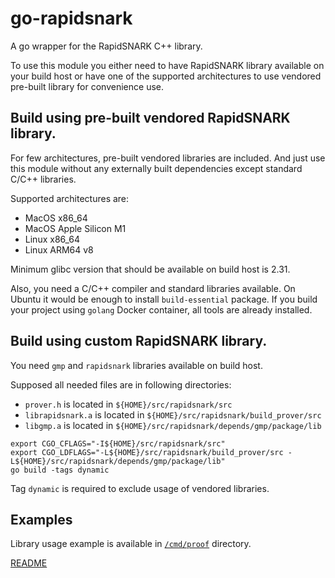 # go-rapidsnark

A go wrapper for the RapidSNARK C++ library.

To use this module you either need to have RapidSNARK library available on
your build host or have one of the supported architectures to use vendored
pre-built library for convenience use.

## Build using pre-built vendored RapidSNARK library.

For few architectures, pre-built vendored libraries are included. And just use
this module without any externally built dependencies except standard C/C++
libraries.

Supported architectures are:
* MacOS x86_64
* MacOS Apple Silicon M1
* Linux x86_64
* Linux ARM64 v8

Minimum glibc version that should be available on build host is 2.31.

Also, you need a C/C++ compiler and standard libraries available. On Ubuntu it
would be enough to install `build-essential` package. If you build your project
using `golang` Docker container, all tools are already installed.

## Build using custom RapidSNARK library.

You need `gmp` and `rapidsnark` libraries available on build host.

Supposed all needed files are in following directories:
* `prover.h` is located in `${HOME}/src/rapidsnark/src`
* `librapidsnark.a` is located in `${HOME}/src/rapidsnark/build_prover/src`
* `libgmp.a` is located in `${HOME}/src/rapidsnark/depends/gmp/package/lib`

```shell
export CGO_CFLAGS="-I${HOME}/src/rapidsnark/src" 
export CGO_LDFLAGS="-L${HOME}/src/rapidsnark/build_prover/src -L${HOME}/src/rapidsnark/depends/gmp/package/lib"
go build -tags dynamic
```

Tag `dynamic` is required to exclude usage of vendored libraries.

## Examples

Library usage example is available in [`/cmd/proof`](cmd/proof) directory.

[README](cmd/proof/README.md)
